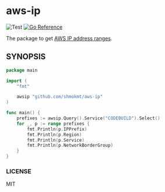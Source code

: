 # aws-ip

![Test](https://github.com/shmokmt/aws-ip/workflows/Test/badge.svg)
[![Go Reference](https://pkg.go.dev/badge/github.com/shmokmt/aws-ip.svg)](https://pkg.go.dev/github.com/shmokmt/aws-ip)

The package to get [AWS IP address ranges](https://docs.aws.amazon.com/general/latest/gr/aws-ip-ranges.html).

## SYNOPSIS

```go
package main

import (
    "fmt"

    awsip "github.com/shmokmt/aws-ip"
)

func main() {
    prefixes := awsip.Query().Service("CODEBUILD").Select()
    for _, p := range prefixes {
        fmt.Println(p.IPPrefix)
        fmt.Println(p.Region)
        fmt.Println(p.Service)
        fmt.Println(p.NetworkBorderGroup)
    }
}
```

### LICENSE

MIT
